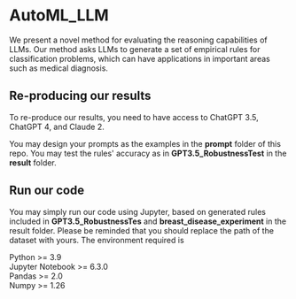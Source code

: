 # AutoML_LLM

We present a novel method for evaluating the reasoning capabilities of LLMs. Our method
asks LLMs to generate a set of empirical rules for classification problems, which can have
applications in important areas such as medical diagnosis.

## Re-producing our results
To re-produce our results, you need to have access to ChatGPT 3.5, ChatGPT 4, and Claude 2.

You may design your prompts as the examples in the **prompt** folder of this repo. You may test the rules' accuracy as in **GPT3.5_RobustnessTest** in the **result** folder.

## Run our code
You may simply run our code using Jupyter, based on generated rules included in **GPT3.5_RobustnessTes** and **breast_disease_experiment** in the result folder. Please be reminded that you should replace the path of the dataset with yours. The environment required is

Python >= 3.9\
Jupyter Notebook >= 6.3.0\
Pandas >= 2.0\
Numpy >= 1.26
